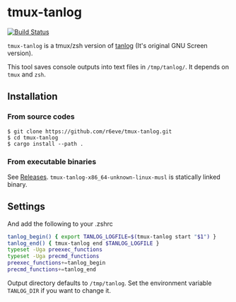tmux-tanlog
===========
[![Build Status][]][CI Results]

`tmux-tanlog` is a tmux/zsh version of [tanlog][] (It's original GNU Screen
version).

This tool saves console outputs into text files in `/tmp/tanlog/`. It depends
on `tmux` and `zsh`.

## Installation

### From source codes

```console
$ git clone https://github.com/r6eve/tmux-tanlog.git
$ cd tmux-tanlog
$ cargo install --path .
```

### From executable binaries

See [Releases][]. `tmux-tanlog-x86_64-unknown-linux-musl` is statically linked
binary.

## Settings

And add the following to your .zshrc

```sh
tanlog_begin() { export TANLOG_LOGFILE=$(tmux-tanlog start "$1") }
tanlog_end() { tmux-tanlog end $TANLOG_LOGFILE }
typeset -Uga preexec_functions
typeset -Uga precmd_functions
preexec_functions+=tanlog_begin
precmd_functions+=tanlog_end
```

Output directory defaults to `/tmp/tanlog`. Set the environment variable
`TANLOG_DIR` if you want to change it.

[Build Status]: https://github.com/r6eve/tmux-tanlog/workflows/main/badge.svg
[CI Results]: https://github.com/r6eve/tmux-tanlog/actions
[tanlog]: http://shinh.hatenablog.com/entry/2017/02/12/031105
[Releases]: https://github.com/r6eve/tmux-tanlog/releases
